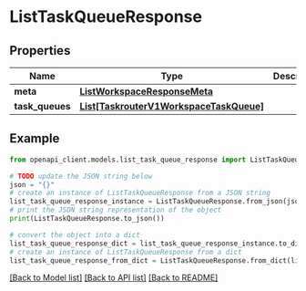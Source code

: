 # ListTaskQueueResponse


## Properties

Name | Type | Description | Notes
------------ | ------------- | ------------- | -------------
**meta** | [**ListWorkspaceResponseMeta**](ListWorkspaceResponseMeta.md) |  | [optional] 
**task_queues** | [**List[TaskrouterV1WorkspaceTaskQueue]**](TaskrouterV1WorkspaceTaskQueue.md) |  | [optional] 

## Example

```python
from openapi_client.models.list_task_queue_response import ListTaskQueueResponse

# TODO update the JSON string below
json = "{}"
# create an instance of ListTaskQueueResponse from a JSON string
list_task_queue_response_instance = ListTaskQueueResponse.from_json(json)
# print the JSON string representation of the object
print(ListTaskQueueResponse.to_json())

# convert the object into a dict
list_task_queue_response_dict = list_task_queue_response_instance.to_dict()
# create an instance of ListTaskQueueResponse from a dict
list_task_queue_response_from_dict = ListTaskQueueResponse.from_dict(list_task_queue_response_dict)
```
[[Back to Model list]](../README.md#documentation-for-models) [[Back to API list]](../README.md#documentation-for-api-endpoints) [[Back to README]](../README.md)


